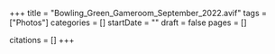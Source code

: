 +++
title = "Bowling_Green_Gameroom_September_2022.avif"
tags = ["Photos"]
categories = []
startDate = ""
draft = false
pages = []

citations = []
+++

